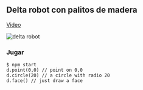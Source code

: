 Delta robot con palitos de madera
---

[Video](https://www.youtube.com/watch?v=a19HQ49o_Zs)

![delta robot](https://raw.github.com/ferclaverino/bots/master/delta/images/delta.JPG)

### Jugar

```
$ npm start
d.point(0,0) // point on 0,0
d.circle(20) // a circle with radio 20
d.face() // just draw a face
```
